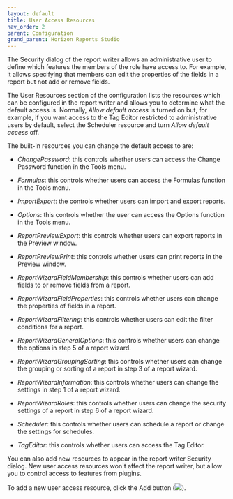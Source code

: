 ```yaml
---
layout: default
title: User Access Resources
nav_order: 2
parent: Configuration
grand_parent: Horizon Reports Studio
---
```


The Security dialog of the report writer allows an administrative user to define which features the members of the role have access to. For example, it allows specifying that members can edit the properties of the fields in a report but not add or remove fields.

The User Resources section of the configuration lists the resources which can be configured in the report writer and allows you to determine what the default access is. Normally, *Allow default access* is turned on but, for example, if you want access to the Tag Editor restricted to administrative users by default, select the Scheduler resource and turn *Allow default access* off.

The built-in resources you can change the default access to are:

* *ChangePassword*: this controls whether users can access the Change Password function in the Tools menu.

* *Formulas*: this controls whether users can access the Formulas function in the Tools menu.

* *ImportExport*: the controls whether users can import and export reports.

* *Options*: this controls whether the user can access the Options function in the Tools menu.

* *ReportPreviewExport*: this controls whether users can export reports in the Preview window.

* *ReportPreviewPrint*: this controls whether users can print reports in the Preview window.

* *ReportWizardFieldMembership*: this controls whether users can add fields to or remove fields from a report.

* *ReportWizardFieldProperties*: this controls whether users can change the properties of fields in a report.

* *ReportWizardFiltering*: this controls whether users can edit the filter conditions for a report.

* *ReportWizardGeneralOptions*: this controls whether users can change the options in step 5 of a report wizard.

* *ReportWizardGroupingSorting*: this controls whether users can change the grouping or sorting of a report in step 3 of a report wizard.

* *ReportWizardInformation*: this controls whether users can change the settings in step 1 of a report wizard.

* *ReportWizardRoles*: this controls whether users can change the security settings of a report in step 6 of a report wizard.

* *Scheduler*: this controls whether users can schedule a report or change the settings for schedules.

* *TagEditor*: this controls whether users can access the Tag Editor.


You can also add new resources to appear in the report writer Security dialog. New user access resources won't affect the report writer, but allow you to control access to features from plugins.

To add a new user access resource, click the Add button (![](images\addbutton.png)).